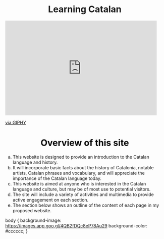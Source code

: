 <h1 align="center">Learning Catalan</h1>


<iframe src="https://giphy.com/embed/deaobLQQUkkbC" width="480" height="300" frameBorder="0" class="giphy-embed" allowFullScreen></iframe><p><a href="https://giphy.com/gifs/spain-deaobLQQUkkbC">via GIPHY</a></p>

<h1 style="color:black;" align="center">Overview of this site</h1>

<ol type= "a">

<li> This website is designed to provide an introduction to the Catalan language and history.</li>
 
<li>It will incorporate basic facts about the history of Catalonia, notable artists, Catalan phrases and vocabulary, and will appreciate the importance of the Catalan language today. </li>

<li>This website is aimed at anyone who is interested in the Catalan language and culture, but may be of most use to potential visitors. </li>

<li>The site will include a variety of activities and multimedia to provide active engagement on each section.</li>

<li>The section below shows an outline of the content of each page in my proposed website.</li></ol>

body {
 background-image: https://images.app.goo.gl/4QB2fDQc8eP78Au29
 background-color: #cccccc;
}




